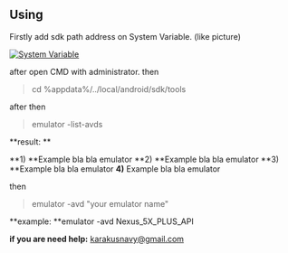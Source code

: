## Using
Firstly add sdk path address on System Variable. (like picture)

[![System Variable](https://i.hizliresim.com/OvppN3.png "a")](https://i.hizliresim.com/OvppN3.png "System Variable")

after open CMD with administrator.
then

> cd %appdata%/../local/android/sdk/tools

after then

> emulator -list-avds

**result: **

**1) **Example bla bla emulator
**2) **Example bla bla emulator
**3) **Example bla bla emulator
**4)** Example bla bla emulator

then

>emulator -avd "your emulator name"

**example: **emulator -avd Nexus_5X_PLUS_API

**if you are need help:** karakusnavy@gmail.com